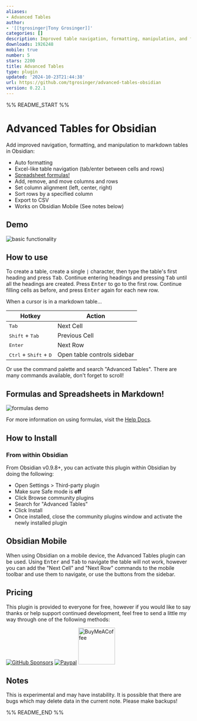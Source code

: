 ```yaml
---
aliases:
- Advanced Tables
author:
- '[[tgrosinger|Tony Grosinger]]'
categories: []
description: Improved table navigation, formatting, manipulation, and formulas
downloads: 1926248
mobile: true
number: 5
stars: 2200
title: Advanced Tables
type: plugin
updated: '2024-10-23T21:44:38'
url: https://github.com/tgrosinger/advanced-tables-obsidian
version: 0.22.1
---
```


%% README_START %%

# Advanced Tables for Obsidian

Add improved navigation, formatting, and manipulation to markdown tables in Obsidian:

- Auto formatting
- Excel-like table navigation (tab/enter between cells and rows)
- [Spreadsheet formulas!](https://github.com/tgrosinger/advanced-tables-obsidian/blob/main/docs/help.md#using-formulas-in-markdown-tables)
- Add, remove, and move columns and rows
- Set column alignment (left, center, right)
- Sort rows by a specified column
- Export to CSV
- Works on Obsidian Mobile (See notes below)

## Demo

![basic functionality](https://raw.githubusercontent.com/tgrosinger/advanced-tables-obsidian/main/resources/screenshots/basic-functionality.gif)

## How to use

To create a table, create a single `|` character, then type the table's first
heading and press <kbd>Tab</kbd>. Continue entering headings and pressing
<kbd>Tab</kbd> until all the headings are created. Press <kbd>Enter</kbd> to
go to the first row. Continue filling cells as before, and press
<kbd>Enter</kbd> again for each new row.

When a cursor is in a markdown table...

| Hotkey                                            | Action                      |
| ------------------------------------------------- | --------------------------- |
| <kbd>Tab</kbd>                                    | Next Cell                   |
| <kbd>Shift</kbd> + <kbd>Tab</kbd>                 | Previous Cell               |
| <kbd>Enter</kbd>                                  | Next Row                    |
| <kbd>Ctrl</kbd> + <kbd>Shift</kbd> + <kbd>D</kbd> | Open table controls sidebar |

Or use the command palette and search "Advanced Tables". There are many
commands available, don't forget to scroll!

## Formulas and Spreadsheets in Markdown!

![formulas demo](https://raw.githubusercontent.com/tgrosinger/advanced-tables-obsidian/main/resources/screenshots/formulas-demo.gif)

For more information on using formulas, visit the
[Help Docs](https://github.com/tgrosinger/advanced-tables-obsidian/blob/main/docs/help.md).

## How to Install

### From within Obsidian

From Obsidian v0.9.8+, you can activate this plugin within Obsidian by doing the following:

- Open Settings > Third-party plugin
- Make sure Safe mode is **off**
- Click Browse community plugins
- Search for "Advanced Tables"
- Click Install
- Once installed, close the community plugins window and activate the newly installed plugin

## Obsidian Mobile

When using Obsidian on a mobile device, the Advanced Tables plugin can be used.
Using <kbd>Enter</kbd> and <kbd>Tab</kbd> to navigate the table will not work,
however you can add the "Next Cell" and "Next Row" commands to the mobile
toolbar and use them to navigate, or use the buttons from the sidebar.

## Pricing

This plugin is provided to everyone for free, however if you would like to
say thanks or help support continued development, feel free to send a little
my way through one of the following methods:

[![GitHub Sponsors](https://img.shields.io/github/sponsors/tgrosinger?style=social)](https://github.com/sponsors/tgrosinger)
[![Paypal](https://img.shields.io/badge/paypal-tgrosinger-yellow?style=social&logo=paypal)](https://paypal.me/tgrosinger)
[<img src="https://cdn.buymeacoffee.com/buttons/v2/default-yellow.png" alt="BuyMeACoffee" width="100">](https://www.buymeacoffee.com/tgrosinger)

## Notes

This is experimental and may have instability. It is possible that there are
bugs which may delete data in the current note. Please make backups!


%% README_END %%